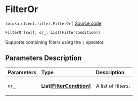 # FilterOr
`toloka.client.filter.FilterOr` | [Source code](https://github.com/Toloka/toloka-kit/blob/v1.2.0/src/client/filter.py#L92)

```python
FilterOr(self, or_: List[FilterCondition])
```

Supports combining filters using the `|` operator.

## Parameters Description

| Parameters | Type | Description |
| :----------| :----| :-----------|
`or_`|**List\[[FilterCondition](toloka.client.filter.FilterCondition.md)\]**|<p>A list of filters.</p>

